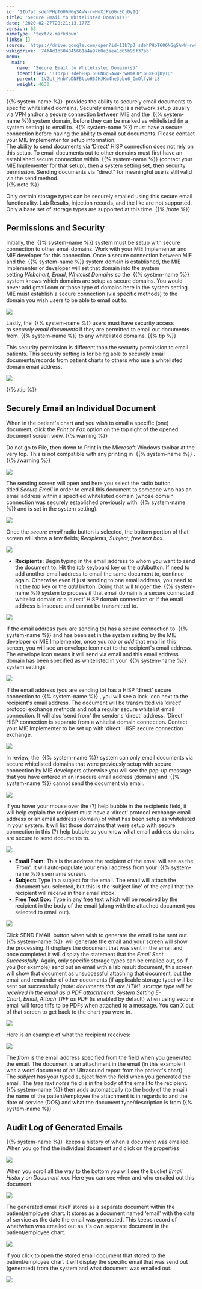 ```yaml
---
id: '1Ib7pJ_sdehPHpT606NGgSAwW-rwHmXJPiGGxEOjDyIQ'
title: 'Secure Email to Whitelisted Domain(s)'
date: '2020-02-27T20:21:13.177Z'
version: 63
mimeType: 'text/x-markdown'
links: []
source: 'https://drive.google.com/open?id=1Ib7pJ_sdehPHpT606NGgSAwW-rwHmXJPiGGxEOjDyIQ'
wikigdrive: '74f4d1b504045661a4a97b0e3aea1d65b95f37ab'
menu:
  main:
    name: 'Secure Email to Whitelisted Domain(s)'
    identifier: '1Ib7pJ_sdehPHpT606NGgSAwW-rwHmXJPiGGxEOjDyIQ'
    parent: '1V2Lt_MnbYoDNFBtcoH6JHJKm4he3obo6_GmOlfyW-L8'
    weight: 4630
---
```

{{% system-name %}}  provides the ability to securely email documents to specific whitelisted domains. Securely emailing is a network setup usually via VPN and/or a secure connection between MIE and the  {{% system-name %}} system domain, before they can be marked as whitelisted (in a system setting) to email to.  {{% system-name %}} must have a secure connection before having the ability to email out documents. Please contact your MIE Implementer for setup information.  
The ability to send documents via ‘Direct' HISP connection does not rely on this setup. To email documents out to other domains must first have an established secure connection within  {{% system-name %}} (contact your MIE Implementer for that setup), then a system setting set, then security permission. Sending documents via "direct" for meaningful use is still valid via the send method.  
{{% note %}}

Only certain storage types can be securely emailed using this secure email functionality. Lab Results, injection records, and the like are not supported. Only a base set of storage types are supported at this time.
{{% /note %}}
  
## Permissions and Security  

Initially, the  {{% system-name %}} system must be setup with secure connection to other email domains. Work with your MIE Implementer and MIE developer for this connection. Once a secure connection between MIE and the  {{% system-name %}} system domain is established, the MIE Implementer or developer will set that domain into the system setting *Webchart*, *Email*, *Whitelist Domains* so the  {{% system-name %}} system knows which domains are setup as secure domains. You would never add gmail.com or those type of domains here in the system setting. MIE must establish a secure connection (via specific methods) to the domain you wish users to be able to email out to.
  
![](../secure-email-to-whitelisted-domain-s.assets/91566388fd1673a88963046de201bbc4.png)  

Lastly, the  {{% system-name %}} users must have security access to *securely email documents* if they are permitted to email out documents from  {{% system-name %}} to any whitelisted domains.
{{% tip %}}

This security permission is different than the security permission to email patients. This security setting is for being able to securely email documents/records from patient charts to others who use a whitelisted domain email address.
  
![](../secure-email-to-whitelisted-domain-s.assets/71173aa0c9b144a8d2dcc3106822ed6a.png)  

{{% /tip %}}
  
## Securely Email an Individual Document  

When in the patient's chart and you wish to email a specific (one) document, click the *Print* or *Fax* option on the top right of the opened document screen view.
{{% warning %}}

Do not go to File, then down to Print in the Microsoft Windows toolbar at the very top. This is not compatible with any printing in  {{% system-name %}} .
{{% /warning %}}
  
![](../secure-email-to-whitelisted-domain-s.assets/be63f8e2b1318a70310281fc91bb3e68.png)  

The sending screen will open and here you select the radio button titled *Secure Email* in order to email this document to someone who has an email address within a specified whitelisted domain (whose domain connection was securely established previously with  {{% system-name %}} and is set in the system setting).
  
![](../secure-email-to-whitelisted-domain-s.assets/0fdf226c9d622e64a484a2ed8a813893.png)  

Once the *secure email* radio button is selected, the bottom portion of that screen will show a few fields; *Recipients, Subject, free text box.*
  
![](../secure-email-to-whitelisted-domain-s.assets/ff4aa5325b8e3de3ed661612eab92daf.png)  

* <strong>Recipients:</strong> Begin typing in the email address to whom you want to send the document to. Hit the <em>tab</em> keyboard key or the <em>add</em>button. If need to add another email address to email the same document to, continue again. Otherwise even if just sending to one email address, you need to hit the <em>tab</em> key or the <em>add</em> button. Doing that will trigger the  {{% system-name %}} system to process if that email domain is a secure connected whitelist domain or a ‘direct' HISP domain connection or if the email address is insecure and cannot be transmitted to.
  
![](../secure-email-to-whitelisted-domain-s.assets/08d595f62eea0358539c00a2d0bed44a.png)  

If the email address (you are sending to) has a secure connection to  {{% system-name %}} and has been set in the system setting by the MIE developer or MIE Implementer, once you *tab* or *add* that email in this screen, you will see an envelope icon next to the recipient's email address. The envelope icon means it will send via email and this email address domain has been specified as whitelisted in your  {{% system-name %}} system settings.
  
![](../secure-email-to-whitelisted-domain-s.assets/d95ddb63e590d7faed1d89226add102f.png)  

If the email address (you are sending to) has a HISP ‘direct' secure connection to {{% system-name %}} , you will see a lock icon next to the recipient's email address. The document will be transmitted via ‘direct' protocol exchange methods and not a regular secure whitelist email connection. It will also ‘send from' the sender's ‘direct' address. ‘Direct' HISP connection is separate from a whitelist domain connection. Contact your MIE Implementer to be set up with ‘direct' HISP secure connection exchange.
  
![](../secure-email-to-whitelisted-domain-s.assets/1a8eb158f26cb0ba4c37280c4db461b8.png)  

In review, the  {{% system-name %}} system can only email documents via secure whitelisted domains that were previously setup with secure connection by MIE developers otherwise you will see the pop-up message that you have entered in an insecure email address (domain) and  {{% system-name %}} cannot send the document via email.
  
![](../secure-email-to-whitelisted-domain-s.assets/cc39f6c3d38697c579bcbfbef5d6e100.png)  

If you hover your mouse over the (?) help bubble in the recipients field, it will help explain the recipient must have a ‘direct' protocol exchange email address or an email address (domain) of what has been setup as whitelisted in your system. It will list those domains that were setup with secure connection in this (?) help bubble so you know what email address domains are secure to send documents to.
  
![](../secure-email-to-whitelisted-domain-s.assets/1e23130c0b7b7672d39687d23fff0d72.png)  

* <strong>Email From:</strong> This is the address the recipient of the email will see as the ‘From'. It will auto-populate your email address from your  {{% system-name %}} username screen.
* <strong>Subject:</strong> Type in a subject for the email. The email will attach the document you selected, but this is the ‘subject line' of the email that the recipient will receive in their email inbox.
* <strong>Free Text Box:</strong> Type in any free text which will be received by the recipient in the body of the email (along with the attached document you selected to email out).
  
![](../secure-email-to-whitelisted-domain-s.assets/c5bd93c93267b5a5dab8e4b15f779de3.png)  

Click SEND EMAIL button when wish to generate the email to be sent out.
{{% system-name %}}  will generate the email and your screen will show the processing. It displays the document that was sent in the email and once completed it will display the statement that the *Email Sent Successfully.* Again, only specific storage types can be emailed out, so if you (for example) send out an email with a lab result document, this screen will show that document as unsuccessful attaching that document, but the email and remainder of other documents (if applicable storage type) will be sent out successfully *(note: documents that are HTML storage type will be received in the email as a PDF attachment)*. *System Setting E-Chart*, *Email*, *Attach TIFF as PDF* (is enabled by default) when using secure email will force tiffs to be PDFs when attached to a message.
You can X out of that screen to get back to the chart you were in.
  
![](../secure-email-to-whitelisted-domain-s.assets/d106a79d8c557677462bbf74eb4457ad.png)  

Here is an example of what the recipient receives:
  
![](../secure-email-to-whitelisted-domain-s.assets/e2a1f128823c6b7b2b4c32b1f8b76a87.png)  

The *from* is the email address specified from the field when you generated the email. The document is an attachment in the email (in this example it was a word document of an Ultrasound report from the patient's chart). The *subject* has your typed subject from the field when you generated the email. The *free text notes* field is in the body of the email to the recipient.  {{% system-name %}} then adds automatically (to the body of the email) the name of the patient/employee the attachment is in regards to and the date of service (DOS) and what the document type/description is from {{% system-name %}} .
  
## Audit Log of Generated Emails  

{{% system-name %}}  keeps a history of when a document was emailed. When you go find the individual document and click on the properties
  
![](../secure-email-to-whitelisted-domain-s.assets/03efe08e8636b93762894b55864f8209.png)  

When you scroll all the way to the bottom you will see the bucket *Email History on Document xxx*. Here you can see when and who emailed out this document.
  
![](../secure-email-to-whitelisted-domain-s.assets/7ee6c33a65b72a442f3f2493bef0fbd9.png)  

The generated email itself stores as a separate document within the patient/employee chart. It stores as a document named ‘email' with the date of service as the date the email was generated. This keeps record of what/when was emailed out as it's own separate document in the patient/employee chart.
  
![](../secure-email-to-whitelisted-domain-s.assets/277b0d8e9c08ab5995a31a4cb1763f5d.png)  

If you click to open the stored email document that stored to the patient/employee chart it will display the specific email that was send out (generated) from the system and what document was emailed out.
  
![](../secure-email-to-whitelisted-domain-s.assets/72821c842635fb4d80a959de712e88c2.png)  

